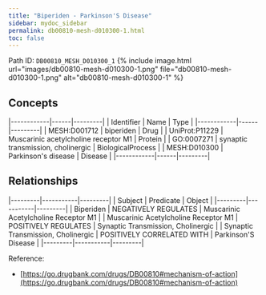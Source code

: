 ```yaml
---
title: "Biperiden - Parkinson'S Disease"
sidebar: mydoc_sidebar
permalink: db00810-mesh-d010300-1.html
toc: false 
---
```



Path ID: `DB00810_MESH_D010300_1`
{% include image.html url="images/db00810-mesh-d010300-1.png" file="db00810-mesh-d010300-1.png" alt="db00810-mesh-d010300-1" %}

## Concepts

|------------|------|---------|
| Identifier | Name | Type    |
|------------|------|---------|
| MESH:D001712 | biperiden | Drug |
| UniProt:P11229 | Muscarinic acetylcholine receptor M1 | Protein |
| GO:0007271 | synaptic transmission, cholinergic | BiologicalProcess |
| MESH:D010300 | Parkinson's disease | Disease |
|------------|------|---------|

## Relationships

|---------|-----------|---------|
| Subject | Predicate | Object  |
|---------|-----------|---------|
| Biperiden | NEGATIVELY REGULATES | Muscarinic Acetylcholine Receptor M1 |
| Muscarinic Acetylcholine Receptor M1 | POSITIVELY REGULATES | Synaptic Transmission, Cholinergic |
| Synaptic Transmission, Cholinergic | POSITIVELY CORRELATED WITH | Parkinson'S Disease |
|---------|-----------|---------|

Reference: 
  - [https://go.drugbank.com/drugs/DB00810#mechanism-of-action](https://go.drugbank.com/drugs/DB00810#mechanism-of-action)

